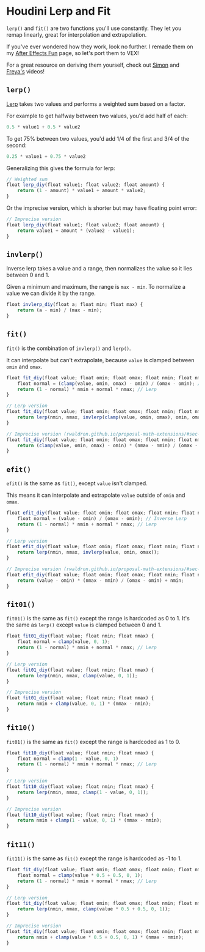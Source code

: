 # Houdini Lerp and Fit
`lerp()` and `fit()` are two functions you'll use constantly. They let you remap linearly, great for interpolation and extrapolation.

If you've ever wondered how they work, look no further. I remade them on my [After Effects Fun](https://github.com/MysteryPancake/After-Effects-Fun) page, so let's port them to VEX!

For a great resource on deriving them yourself, check out [Simon](https://www.youtube.com/watch?v=YJB1QnEmlTs) and [Freya's](https://www.youtube.com/watch?v=aVwxzDHniEw) videos!

## `lerp()`
[Lerp](https://en.wikipedia.org/wiki/Linear_interpolation) takes two values and performs a weighted sum based on a factor.

For example to get halfway between two values, you'd add half of each:

```js
0.5 * value1 + 0.5 * value2
```

To get 75% between two values, you'd add 1/4 of the first and 3/4 of the second:

```js
0.25 * value1 + 0.75 * value2
```

Generalizing this gives the formula for lerp:

```js
// Weighted sum
float lerp_diy(float value1; float value2; float amount) {
	return (1 - amount) * value1 + amount * value2;
}
```

Or the imprecise version, which is shorter but may have floating point error:

```js
// Imprecise version
float lerp_diy(float value1; float value2; float amount) {
	return value1 + amount * (value2 - value1);
}
```

## `invlerp()`
Inverse lerp takes a value and a range, then normalizes the value so it lies between 0 and 1.

Given a minimum and maximum, the range is `max - min`. To normalize a value we can divide it by the range.

```js
float invlerp_diy(float a; float min; float max) {
	return (a - min) / (max - min);
}
```

## `fit()`
`fit()` is the combination of `invlerp()` and `lerp()`.

It can interpolate but can't extrapolate, because `value` is clamped between `omin` and `omax`.

```js
float fit_diy(float value; float omin; float omax; float nmin; float nmax) {
	float normal = (clamp(value, omin, omax) - omin) / (omax - omin); // Inverse Lerp
	return (1 - normal) * nmin + normal * nmax; // Lerp
}
```

```js
// Lerp version
float fit_diy(float value; float omin; float omax; float nmin; float nmax) {
	return lerp(nmin, nmax, invlerp(clamp(value, omin, omax), omin, omax));
}
```

```js
// Imprecise version (rwaldron.github.io/proposal-math-extensions/#sec-math.scale)
float fit_diy(float value; float omin; float omax; float nmin; float nmax) {
	return (clamp(value, omin, omax) - omin) * (nmax - nmin) / (omax - omin) + nmin;
}
```

## `efit()`
`efit()` is the same as `fit()`, except `value` isn't clamped.

This means it can interpolate and extrapolate `value` outside of `omin` and `omax`.

```js
float efit_diy(float value; float omin; float omax; float nmin; float nmax) {
	float normal = (value - omin) / (omax - omin); // Inverse Lerp
	return (1 - normal) * nmin + normal * nmax; // Lerp
}
```

```js
// Lerp version
float efit_diy(float value; float omin; float omax; float nmin; float nmax) {
	return lerp(nmin, nmax, invlerp(value, omin, omax));
}
```

```js
// Imprecise version (rwaldron.github.io/proposal-math-extensions/#sec-math.scale)
float efit_diy(float value; float omin; float omax; float nmin; float nmax) {
	return (value - omin) * (nmax - nmin) / (omax - omin) + nmin;
}
```

## `fit01()`
`fit01()` is the same as `fit()` except the range is hardcoded as 0 to 1. It's the same as `lerp()` except `value` is clamped between 0 and 1.

```js
float fit01_diy(float value; float nmin; float nmax) {
	float normal = clamp(value, 0, 1);
	return (1 - normal) * nmin + normal * nmax; // Lerp
}
```

```js
// Lerp version
float fit01_diy(float value; float nmin; float nmax) {
	return lerp(nmin, nmax, clamp(value, 0, 1));
}
```

```js
// Imprecise version
float fit01_diy(float value; float nmin; float nmax) {
	return nmin + clamp(value, 0, 1) * (nmax - nmin);
}
```

## `fit10()`
`fit01()` is the same as `fit()` except the range is hardcoded as 1 to 0.

```js
float fit10_diy(float value; float nmin; float nmax) {
	float normal = clamp(1 - value, 0, 1)
	return (1 - normal) * nmin + normal * nmax; // Lerp
}
```

```js
// Lerp version
float fit10_diy(float value; float nmin; float nmax) {
	return lerp(nmin, nmax, clamp(1 - value, 0, 1));
}
```

```js
// Imprecise version
float fit10_diy(float value; float nmin; float nmax) {
	return nmin + clamp(1 - value, 0, 1) * (nmax - nmin);
}
```

## `fit11()`
`fit11()` is the same as `fit()` except the range is hardcoded as -1 to 1.

```js
float fit_diy(float value; float omin; float omax; float nmin; float nmax) {
	float normal = clamp(value * 0.5 + 0.5, 0, 1);
	return (1 - normal) * nmin + normal * nmax; // Lerp
}
```

```js
// Lerp version
float fit_diy(float value; float omin; float omax; float nmin; float nmax) {
	return lerp(nmin, nmax, clamp(value * 0.5 + 0.5, 0, 1));
}
```

```js
// Imprecise version
float fit_diy(float value; float omin; float omax; float nmin; float nmax) {
	return nmin + clamp(value * 0.5 + 0.5, 0, 1) * (nmax - nmin);
}
```

